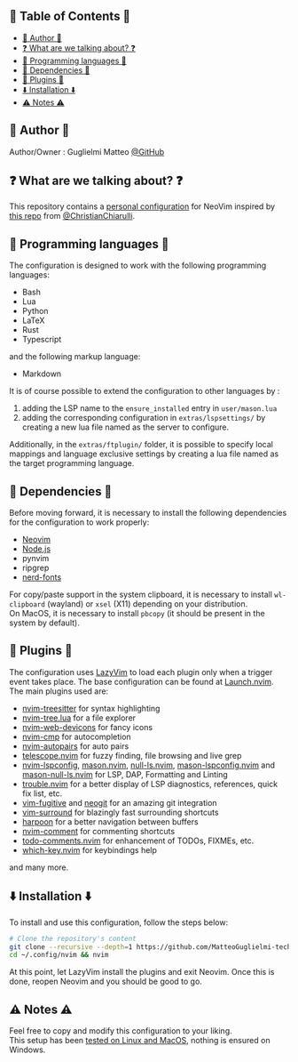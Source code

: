 ## 📖 Table of Contents 📖

<!--toc:start-->

- [🎨 Author 🎨](#🎨-author-🎨)
- [❓ What are we talking about? ❓](#what-are-we-talking-about)
- [👾 Programming languages 👾](#👾-programming-languages-👾)
- [📌 Dependencies 📌](#📌-dependencies-📌)
- [🔌 Plugins 🔌](#🔌-plugins-🔌)
- [⬇️ Installation ⬇️](#️-installation-️)
- [⚠️ Notes ⚠️](#️-notes-️)
<!--toc:end-->

## 🎨 Author 🎨

Author/Owner : Guglielmi Matteo [@GitHub](https://github.com/MatteoGuglielmi-tech)

## ❓ What are we talking about? ❓

This repository contains a <u>personal configuration</u> for NeoVim inspired by [this repo](https://github.com/ChristianChiarulli/nvim) from [@ChristianChiarulli](https://github.com/ChristianChiarulli).

## 👾 Programming languages 👾

The configuration is designed to work with the following programming languages:

- Bash
- Lua
- Python
- LaTeX
- Rust 
- Typescript 

and the following markup language:

- Markdown

It is of course possible to extend the configuration to other languages by :

1. adding the LSP name to the `ensure_installed` entry in `user/mason.lua`
2. adding the corresponding configuration in `extras/lspsettings/` by creating a new lua file named as the server to configure.

Additionally, in the `extras/ftplugin/` folder, it is possible to specify local mappings and language exclusive settings by creating a lua file named as the target programming language.

## 📌 Dependencies 📌

Before moving forward, it is necessary to install the following dependencies for the configuration to work properly:

- [Neovim](https://github.com/neovim/neovim/wiki/Installing-Neovim)
- [Node.js](https://nodejs.org/en/download/)
- pynvim
- ripgrep
- [nerd-fonts](https://github.com/ronniedroid/getnf)

For copy/paste support in the system clipboard, it is necessary to install `wl-clipboard` (wayland) or `xsel` (X11) depending on your distribution.  
On MacOS, it is necessary to install `pbcopy` (it should be present in the system by default).

## 🔌 Plugins 🔌

The configuration uses [LazyVim](https://github.com/LazyVim/LazyVim) to load each plugin only when a trigger event takes place. The base configuration can be found at [Launch.nvim](https://github.com/LunarVim/Launch.nvim).
The main plugins used are:

- [nvim-treesitter](https://github.com/nvim-treesitter/nvim-treesitter) for syntax highlighting
- [nvim-tree.lua](https://github.com/nvim-tree/nvim-tree.lua) for a file explorer
- [nvim-web-devicons](https://github.com/nvim-tree/nvim-web-devicons) for fancy icons
- [nvim-cmp](https://github.com/hrsh7th/nvim-cmp) for autocompletion
- [nvim-autopairs](https://github.com/windwp/nvim-autopairs) for auto pairs
- [telescope.nvim](https://github.com/nvim-telescope/telescope.nvim) for fuzzy finding, file browsing and live grep
- [nvim-lspconfig](https://github.com/neovim/nvim-lspconfig), [mason.nvim](https://github.com/williamboman/mason.nvim), [null-ls.nvim](https://github.com/jose-elias-alvarez/null-ls.nvim), [mason-lspconfig.nvim](https://github.com/williamboman/mason-lspconfig.nvim) and [mason-null-ls.nvim](https://github.com/jay-babu/mason-null-ls.nvim) for LSP, DAP, Formatting and Linting
- [trouble.nvim](https://github.com/folke/trouble.nvim) for a better display of LSP diagnostics, references, quick fix list, etc.
- [vim-fugitive](https://github.com/tpope/vim-fugitive) and [neogit](https://github.com/NeogitOrg/neogit) for an amazing git integration
- [vim-surround](https://github.com/tpope/vim-surround) for blazingly fast surrounding shortcuts
- [harpoon](https://github.com/ThePrimeagen/harpoon) for a better navigation between buffers
- [nvim-comment](https://github.com/numToStr/Comment.nvim) for commenting shortcuts
- [todo-comments.nvim](https://github.com/folke/todo-comments.nvim) for enhancement of TODOs, FIXMEs, etc.
- [which-key.nvim](https://github.com/folke/which-key.nvim) for keybindings help

and many more.

## ⬇️ Installation ⬇️

To install and use this configuration, follow the steps below:

```Bash
# Clone the repository's content
git clone --recursive --depth=1 https://github.com/MatteoGuglielmi-tech/neovim.git ~/.config/nvim
cd ~/.config/nvim && nvim
```

At this point, let LazyVim install the plugins and exit Neovim. Once this is done, reopen Neovim and you should be good to go.

## ⚠️ Notes ⚠️

Feel free to copy and modify this configuration to your liking.  
This setup has been <u>tested on Linux and MacOS</u>, nothing is ensured on Windows.
